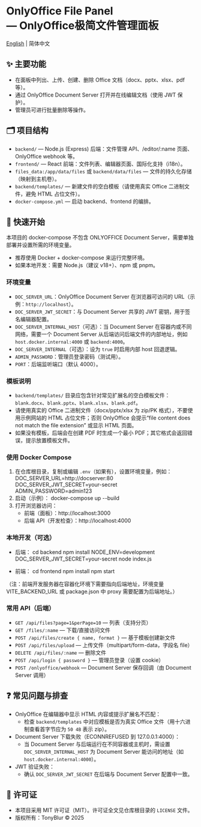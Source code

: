 # OnlyOffice File Panel<br> — OnlyOffice极简文件管理面板

[English](./README.md) | 简体中文

## ✨ 主要功能
- 在面板中列出、上传、创建、删除 Office 文档（docx、pptx、xlsx、pdf 等）。
- 通过 OnlyOffice Document Server 打开并在线编辑文档（使用 JWT 保护）。
- 管理员可进行批量删除等操作。

## 🗂️ 项目结构
- `backend/` — Node.js (Express) 后端：文件管理 API、/editor/:name 页面、OnlyOffice webhook 等。
- `frontend/` — React 前端：文件列表、编辑器页面、国际化支持（i18n）。
- `files_data:/app/data/files` 或 `backend/data/files` — 文件的持久化存储（映射到主机卷）。
- `backend/templates/` — 新建文件的空白模板（请使用真实 Office 二进制文件，避免 HTML 占位文件）。
- `docker-compose.yml` — 启动 backend、frontend 的编排。

## 🚀 快速开始

本项目的 docker-compose 不包含 ONLYOFFICE Document Server，需要单独部署并设置所需的环境变量。

- 推荐使用 Docker + docker-compose 来运行完整环境。
- 如果本地开发：需要 Node.js（建议 v18+）、npm 或 pnpm。

### 环境变量
- `DOC_SERVER_URL`：OnlyOffice Document Server 在浏览器可访问的 URL（示例：`http://localhost`）。
- `DOC_SERVER_JWT_SECRET`：与 Document Server 共享的 JWT 密钥，用于签名编辑器配置。
- `DOC_SERVER_INTERNAL_HOST`（可选）：当 Document Server 在容器内或不同网络，需要一个 Document Server 从后端访问后端文件的内部地址，例如 `host.docker.internal:4000` 或 `backend:4000`。
- `DOC_SERVER_INTERNAL`（可选）：设为 `true` 时启用内部 host 回退逻辑。
- `ADMIN_PASSWORD`：管理员登录密码（测试用）。
- `PORT`：后端监听端口（默认 4000）。

### 模板说明
- `backend/templates/` 目录应包含针对常见扩展名的空白模板文件：`blank.docx`、`blank.pptx`、`blank.xlsx`、`blank.pdf`。
- 请使用真实的 Office 二进制文件（docx/pptx/xlsx 为 zip/PK 格式），不要使用示例网站的 HTML 占位文件；否则 OnlyOffice 会提示“file content does not match the file extension” 或显示 HTML 页面。
- 如果没有模板，后端会在创建 PDF 时生成一个最小 PDF；其它格式会返回错误，提示放置模板文件。

### 使用 Docker Compose
1. 在仓库根目录，复制或编辑 `.env`（如果有），设置环境变量，例如：
   DOC_SERVER_URL=http://docserver:80
   DOC_SERVER_JWT_SECRET=your-secret
   ADMIN_PASSWORD=admin123
2. 启动（示例）：
   docker-compose up --build
3. 打开浏览器访问：
   - 前端（面板）：http://localhost:3000
   - 后端 API（开发检查）：http://localhost:4000

### 本地开发（可选）
- 后端：
  cd backend
  npm install
  NODE_ENV=development
  DOC_SERVER_JWT_SECRET=your-secret node index.js

- 前端：
  cd frontend
  npm install
  npm start

（注：前端开发服务器在容器化环境下需要指向后端地址，环境变量 VITE_BACKEND_URL 或 package.json 中 proxy 需要配置为后端地址。）

### 常用 API（后端）
- `GET /api/files?page=1&perPage=10` — 列表（支持分页）
- `GET /files/:name` — 下载/直接访问文件
- `POST /api/files/create { name, format }` — 基于模板创建新文件
- `POST /api/files/upload` — 上传文件（multipart/form-data，字段名 file）
- `DELETE /api/files/:name` — 删除文件
- `POST /api/login { password }` — 管理员登录（设置 cookie）
- `POST /onlyoffice/webhook` — Document Server 保存回调（由 Document Server 调用）

## ❓ 常见问题与排查
- OnlyOffice 在编辑器中显示 HTML 内容或提示扩展名不匹配：
  - 检查 `backend/templates` 中对应模板是否为真实 Office 文件（用十六进制查看首字节应为 `50 4B` 表示 zip）。
- Document Server 下载失败（ECONNREFUSED 到 127.0.0.1:4000）：
  - 当 Document Server 与后端运行在不同容器或主机时，需设置 `DOC_SERVER_INTERNAL_HOST` 为 Document Server 能访问的地址（如 `host.docker.internal:4000`）。
- JWT 验证失败：
  - 确认 `DOC_SERVER_JWT_SECRET` 在后端与 Document Server 配置中一致。

## 📜 许可证
- 本项目采用 MIT 许可证（MIT）。许可证全文见仓库根目录的 `LICENSE` 文件。
- 版权所有：TonyBlur © 2025